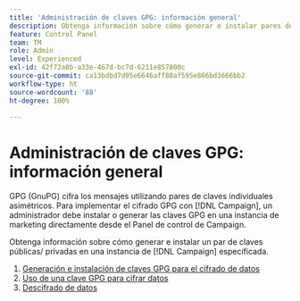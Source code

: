 ```yaml
---
title: 'Administración de claves GPG: información general'
description: Obtenga información sobre cómo generar e instalar pares de claves públicas/ privadas en una instancia de  [!DNL Campaign]  especificada.
feature: Control Panel
team: TM
role: Admin
level: Experienced
exl-id: 42f72a8b-a33e-467d-bc7d-6211e857800c
source-git-commit: ca13bdbd7d95e6646aff88af595e866bd3666bb2
workflow-type: ht
source-wordcount: '88'
ht-degree: 100%

---
```


# Administración de claves GPG: información general

GPG (GnuPG) cifra los mensajes utilizando pares de claves individuales asimétricos. Para implementar el cifrado GPG con [!DNL Campaign], un administrador debe instalar o generar las claves GPG en una instancia de marketing directamente desde el Panel de control de Campaign.

Obtenga información sobre cómo generar e instalar un par de claves públicas/ privadas en una instancia de [!DNL Campaign] especificada.

1. [Generación e instalación de claves GPG para el cifrado de datos](./generate-and-install-gpg-keys.md)
2. [Uso de una clave GPG para cifrar datos](./use-a-gpg-key-to-encrypt-data.md)
3. [Descifrado de datos](./decrypt-data.md)
